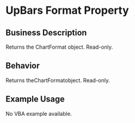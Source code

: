 # UpBars Format Property

## Business Description
Returns the ChartFormat object. Read-only.

## Behavior
Returns theChartFormatobject. Read-only.

## Example Usage
No VBA example available.
